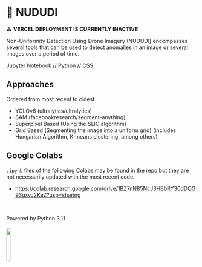 # 🚜 NUDUDI

⚠️ **VERCEL DEPLOYMENT IS CURRENTLY INACTIVE**

Non-Uniformity Detection Using Drone Imagery (NUDUDI) encompasses several tools that can be used to detect anomalies in an image or several images over a period of time.

Jupyter Notebook // Python // CSS

## Approaches
Ordered from most recent to oldest.

- YOLOv8 (ultralytics/ultralytics)
- SAM (facebookresearch/segment-anything)
- Superpixel Based (Using the SLIC algorithm)
- Grid Based (Segmenting the image into a uniform grid) (includes Hungarian Algorithm, K-means clustering, among others)

## Google Colabs
``.ipynb`` files of the following Colabs may be found in the repo but they are not necessarily updated with the most recent code.
- https://colab.research.google.com/drive/1BZ7nN85NcJ3HBbRY30dDQG93gxvJ2KeZ?usp=sharing

<br>

Powered by Python 3.11
<br>
<br>
<img src="https://user-images.githubusercontent.com/11718525/197611877-583a0bb2-a8fb-4275-8827-39f2f06ade6c.png" width=15%>

